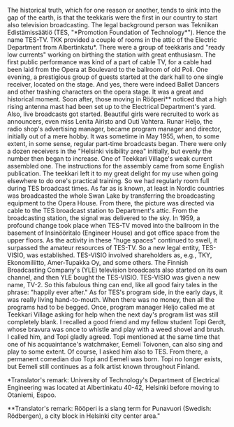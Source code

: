 
The historical truth, which for one reason or another, tends to sink into the gap of the earth, is that the teekkaris were the first in our country to start also television broadcasting. The legal background person was Tekniikan Edistämissäätiö (TES, "\*Promotion Foundation of Technology\*"). Hence the name TES-TV. TKK provided a couple of rooms in the attic of the Electric Department from Albertinkatu\*. There were a group of teekkaris and "ready low currents" working on birthing the station with great enthusiasm. The first public performance was kind of a part of cable TV, for a cable had been laid from the Opera at Boulevard to the ballroom of old Poli. One evening, a prestigious group of guests started at the dark hall to one single receiver, located on the stage. And yes, there were indeed Ballet Dancers and other trashing characters on the opera stage. It was a great and historical moment. Soon after, those moving in Rööperi\*\* noticed that a high rising antenna mast had been set up to the Electrical Department's yard. Also, live broadcasts got started. Beautiful girls were recruited to work as announcers, even miss Lenita Airisto and Outi Vahtera. Runar Heljo, the radio shop's advertising manager, became program manager and director, initially out of a mere hobby. It was sometime in May 1955, when, to some extent, in some sense, regular part-time broadcasts began. There were only a dozen receivers in the "Helsinki visibility area" initially, but evenly the number then began to increase. One of Teekkari Village's weak current assembled one. The instructions for the assembly came from some English publication. The teekkari left it to my great delight for my use when going elsewhere to do one's practical training. So we had regularly room full during TES broadcast times. As far as is known, at least in Nordic countries was broadcasted the whole Swan Lake by transferring the broadcasting equipment to the Opera House. From there, the picture was directed via cable to the TES broadcast station to Department's attic. From the broadcasting station, the signal was delivered to the sky. In 1959, a profound change took place when TES-TV moved into the ballroom in the basement of Insinööritalo (Engineer House) and got office space from the upper floors. As the activity in these "huge spaces" continued to swell, it surpassed the amateur resources of TES-TV. So a new legal entity, TES-VISIO, was established. TES-VISIO involved shareholders as, e.g., TKY, Ekonomiliitto, Amer-Tupakka Oy, and some others. The Finnish Broadcasting Company's (YLE) television broadcasts also started on its own channel, and then YLE bought the TES-VISIO. TES-VISIO was given a new name, TV-2. So this fabulous thing can end, like all good fairy tales in the phrase: "happily ever after." As for TES's program side, in the early days, it was really living hand-to-mouth. When there was no money, then all the programs had to be begged. Once, program manager Heljo called me at Teekkari Village asking for help when the next day's program list was still completely blank. I recalled a good friend and my fellow student Topi Gerdt, whose bravura was once to whistle and play with a weed shovel and brush. I called him, and Topi gladly agreed. Topi mentioned at the same time that one of his acquaintance's watchmaker, Eemeli Toivonen, can also sing and play to some extent. Of course, I asked him also to TES. From there, a permanent comedian duo Topi and Eemeli was born. Topi no longer exists, but Eemeli still continues as a folk artist known throughout Finland.

\*Translator's remark: University of Technology's Department of Electrical Engineering was located at Albertinkatu 40-42, Helsinki before moving to Otaniemi, Espoo.

\*\*Translator's remark: Rööperi is a slang term for Punavuori (Swedish: Rödbergen), a city block in Helsinki city center area."